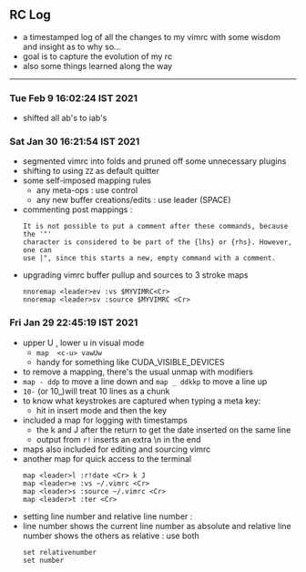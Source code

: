 ## RC Log 

- a timestamped log of all the changes to my vimrc with some wisdom and insight as to why so...
- goal is to capture the evolution of my rc 
- also some things learned along the way

---

### Tue Feb  9 16:02:24 IST 2021

 - shifted all ab's to iab's

### Sat Jan 30 16:21:54 IST 2021

 - segmented vimrc into folds and pruned off some unnecessary plugins
 - shifting to using `ZZ` as default quitter
 - some self-imposed mapping rules
     - any meta-ops : use control
     - any new buffer creations/edits : use leader (SPACE)
 - commenting post mappings :
    ```
    It is not possible to put a comment after these commands, because the '"'
    character is considered to be part of the {lhs} or {rhs}. However, one can
    use |", since this starts a new, empty command with a comment.
    ```
 - upgrading vimrc buffer pullup and sources to 3 stroke maps
    ```
    nnoremap <leader>ev :vs $MYVIMRC<Cr>
    nnoremap <leader>sv :source $MYVIMRC <Cr>
    ```

### Fri Jan 29 22:45:19 IST 2021

 - upper U , lower u in visual mode
    - `map  <c-u> vawUw`
    - handy for something like CUDA_VISIBLE_DEVICES
 - to remove a mapping, there's the usual unmap with modifiers
 - `map - ddp` to move a line down and `map _ ddkkp` to move a line up
 - `10-` (or 10_)will treat 10 lines as a chunk 
 - to know what keystrokes are captured when typing a meta key: 
    - hit <c-v> in insert mode and then the key
 - included a map for logging with timestamps
    - the k and J after the return to get the date inserted on the same line
    - output from `r!` inserts an extra \n in the end
 - maps also included for editing and sourcing vimrc
 - another map for quick access to the terminal
    ```
    map <leader>l :r!date <Cr> k J
    map <leader>e :vs ~/.vimrc <Cr>
    map <leader>s :source ~/.vimrc <Cr>
    map <leader>t :ter <Cr>
    ```
 - setting line number and relative line number : 
 - line number shows the current line number as absolute and relative line number shows the others as relative : use both 
    ```
    set relativenumber
    set number
    ``` 
